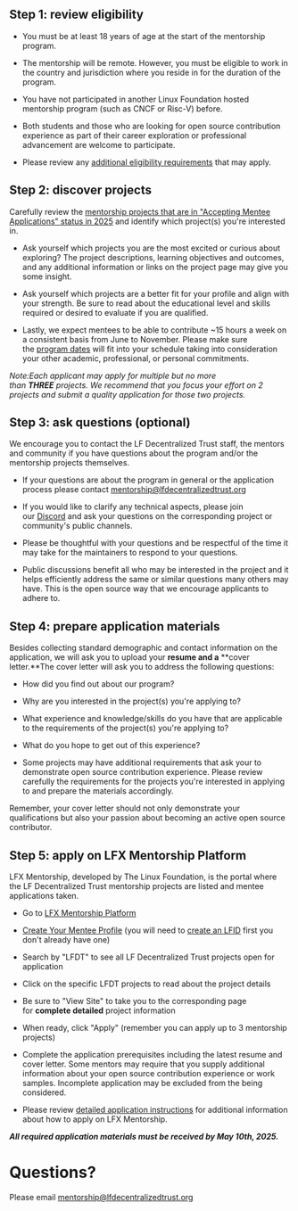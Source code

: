 Step 1: review eligibility
--------------------------

*   You must be at least 18 years of age at the start of the mentorship program.
    
*   The mentorship will be remote. However, you must be eligible to work in the country and jurisdiction where you reside in for the duration of the program. 
    
*   You have not participated in another Linux Foundation hosted mentorship program (such as CNCF or Risc-V) before.
  
*   Both students and those who are looking for open source contribution experience as part of their career exploration or professional advancement are welcome to participate.

*   Please review any [additional eligibility requirements](https://docs.linuxfoundation.org/lfx/mentorship/mentee-guide/am-i-eligible) that may apply. 

Step 2: discover projects
-------------------------

Carefully review the [mentorship projects that are in "Accepting Mentee Applications" status in 2025](https://lf-decentralized-trust-mentorships.github.io/mentorship-program/main/projects/2025/) and identify which project(s) you're interested in.

*   Ask yourself which projects you are the most excited or curious about exploring? The project descriptions, learning objectives and outcomes, and any additional information or links on the project page may give you some insight. 
    
*   Ask yourself which projects are a better fit for your profile and align with your strength. Be sure to read about the educational level and skills required or desired to evaluate if you are qualified.
    
*   Lastly, we expect mentees to be able to contribute ~15 hours a week on a consistent basis from June to November. Please make sure the [program dates](https://lf-decentralized-trust-mentorships.github.io/mentorship-program/main/#2025-program-dates*) will fit into your schedule taking into consideration your other academic, professional, or personal commitments.
    
_Note:Each applicant may apply for multiple but no more than **THREE** projects. We recommend that you focus your effort on 2 projects and submit a quality application for those two projects._   
    
Step 3: ask questions (optional)
--------------------------------

We encourage you to contact the LF Decentralized Trust staff, the mentors and community if you have questions about the program and/or the mentorship projects themselves.

*   If your questions are about the program in general or the application process please contact [mentorship@lfdecentralizedtrust.org](mailto:mentorship@lfdecentralizedtrust.org)
    
*   If you would like to clarify any technical aspects, please join our [Discord](https://discord.com/invite/hyperledger) and ask your questions on the corresponding project or community's public channels.
    
*   Please be thoughtful with your questions and be respectful of the time it may take for the maintainers to respond to your questions. 
    
*   Public discussions benefit all who may be interested in the project and it helps efficiently address the same or similar questions many others may have. This is the open source way that we encourage applicants to adhere to.  
    
Step 4: prepare application materials
-------------------------------------

Besides collecting standard demographic and contact information on the application, we will ask you to upload your **resume and a** **cover letter.**The cover letter will ask you to address the following questions:

*   How did you find out about our program?
    
*   Why are you interested in the project(s) you're applying to?
    
*   What experience and knowledge/skills do you have that are applicable to the requirements of the project(s) you're applying to?
    
*   What do you hope to get out of this experience?
    
*   Some projects may have additional requirements that ask your to demonstrate open source contribution experience. Please review carefully the requirements for the projects you're interested in applying to and prepare the materials accordingly.
    
Remember, your cover letter should not only demonstrate your qualifications but also your passion about becoming an active open source contributor. 

Step 5: apply on LFX Mentorship Platform
----------------------------------------

LFX Mentorship, developed by The Linux Foundation, is the portal where the LF Decentralized Trust mentorship projects are listed and mentee applications taken.

*   Go to [LFX Mentorship Platform](https://mentorship.lfx.linuxfoundation.org/#projects_accepting)
    
*   [Create Your Mentee Profile](https://docs.linuxfoundation.org/lfx/mentorship/mentees/create-a-mentee-profile) (you will need to [create an LFID](https://docs.linuxfoundation.org/lfx/sso/sign-in) first you don't already have one)
    
*   Search by "LFDT" to see all LF Decentralized Trust projects open for application
    
*   Click on the specific LFDT projects to read about the project details
    
*   Be sure to "View Site" to take you to the corresponding page for **complete detailed** project information
    
*   When ready, click "Apply" (remember you can apply up to 3 mentorship projects)
    
*   Complete the application prerequisites including the latest resume and cover letter. Some mentors may require that you supply additional information about your open source contribution experience or work samples. Incomplete application may be excluded from the being considered.

*   Please review [detailed application instructions](https://docs.linuxfoundation.org/lfx/mentorship/mentees/apply-to-a-project) for additional information about how to apply on LFX Mentorship.
    
_**All required application materials must be received by May 10th, 2025.**_
    
Questions? 
===========

Please email [mentorship@lfdecentralizedtrust.org](mailto:mentorship@lfdecentralizedtrust.org)

